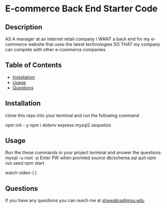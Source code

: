# E-commerce Back End Starter Code

## Description 
AS A manager at an internet retail company
I WANT a back end for my e-commerce website that uses the latest technologies
SO THAT my company can compete with other e-commerce companies
 
 
## Table of Contents
* [Installation](#installation)
* [Usage](#usage)
* [Questions](#questions)

## Installation 
clone this repo into your terminal and run the following command

npm init - y
npm i dotenv express mysql2 sequelize

## Usage 
Run the these commands in your project terminal and answer the questions:
mysql -u root -p
Enter PW when promted
source db/schema.sql
quit
npm run seed
npm start

watch video-( 
    )


## Questions
If you have any questions you can reach me at shawabra@msu.edu